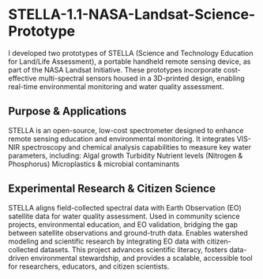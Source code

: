 # STELLA-1.1-NASA-Landsat-Science-Prototype

I developed two prototypes of STELLA (Science and Technology Education for Land/Life Assessment), a portable handheld remote sensing device, as part of the NASA Landsat Initiative. These prototypes incorporate cost-effective multi-spectral sensors housed in a 3D-printed design, enabling real-time environmental monitoring and water quality assessment.

<h2>Purpose & Applications</h2>
STELLA is an open-source, low-cost spectrometer designed to enhance remote sensing education and environmental monitoring. It integrates VIS-NIR spectroscopy and chemical analysis capabilities to measure key water parameters, including:
Algal growth
Turbidity
Nutrient levels (Nitrogen & Phosphorus)
Microplastics & microbial contaminants

<h2>Experimental Research & Citizen Science</h2>
STELLA aligns field-collected spectral data with Earth Observation (EO) satellite data for water quality assessment.
Used in community science projects, environmental education, and EO validation, bridging the gap between satellite observations and ground-truth data.
Enables watershed modeling and scientific research by integrating EO data with citizen-collected datasets.
This project advances scientific literacy, fosters data-driven environmental stewardship, and provides a scalable, accessible tool for researchers, educators, and citizen scientists.
